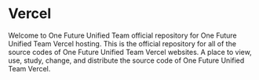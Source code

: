 # Vercel
Welcome to One Future Unified Team official repository for One Future Unified Team Vercel hosting. This is the official repository for all of the source codes of One Future Unified Team Vercel websites. A place to view, use, study, change, and distribute the source code of One Future Unified Team Vercel. 
